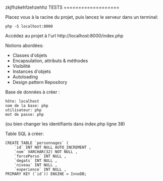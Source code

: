 zkjfhzkehfzehzehhz TESTS ===================

Placez vous à la racine du projet, puis lancez le serveur dans un terminal:

```php -S localhost:8000```

Accédez au projet à l'url http://localhost:8000/index.php


Notions abordées:

- Classes d'objets
- Encapsulation, attributs & méthodes
- Visibilité
- Instances d'objets
- Autoloading
- Design pattern Repository 


Base de données à créer :

```
hôte: localhost
nom de la base: php
utilisateur: php
mot de passe: php
```

(ou bien changer les identifiants dans index.php ligne 38)


Table SQL à créer:

```
CREATE TABLE `personnages` (
    `id` INT NOT NULL AUTO_INCREMENT ,
    `nom` VARCHAR(32) NOT NULL ,
    `forcePerso` INT NULL ,
    `degats` INT NULL ,
    `niveau` INT NULL ,
    `experience` INT NULL ,
PRIMARY KEY (`id`)) ENGINE = InnoDB;
```
